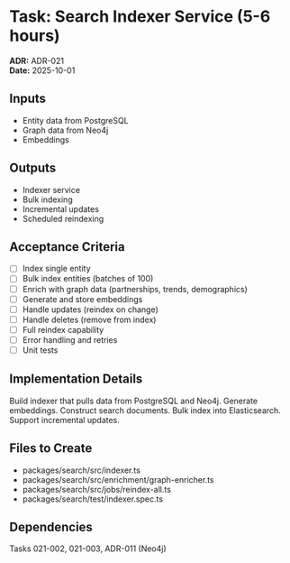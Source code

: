 # Task: Search Indexer Service (5-6 hours)
**ADR:** ADR-021  
**Date:** 2025-10-01

## Inputs
- Entity data from PostgreSQL
- Graph data from Neo4j
- Embeddings

## Outputs
- Indexer service
- Bulk indexing
- Incremental updates
- Scheduled reindexing

## Acceptance Criteria
- [ ] Index single entity
- [ ] Bulk index entities (batches of 100)
- [ ] Enrich with graph data (partnerships, trends, demographics)
- [ ] Generate and store embeddings
- [ ] Handle updates (reindex on change)
- [ ] Handle deletes (remove from index)
- [ ] Full reindex capability
- [ ] Error handling and retries
- [ ] Unit tests

## Implementation Details
Build indexer that pulls data from PostgreSQL and Neo4j. Generate embeddings. Construct search documents. Bulk index into Elasticsearch. Support incremental updates.

## Files to Create
- packages/search/src/indexer.ts
- packages/search/src/enrichment/graph-enricher.ts
- packages/search/src/jobs/reindex-all.ts
- packages/search/test/indexer.spec.ts

## Dependencies
Tasks 021-002, 021-003, ADR-011 (Neo4j)